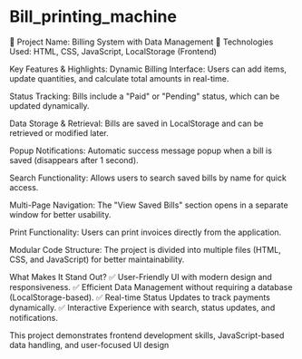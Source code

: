 # Bill_printing_machine
🔹 Project Name: Billing System with Data Management
🔹 Technologies Used: HTML, CSS, JavaScript, LocalStorage (Frontend)

Key Features & Highlights:
Dynamic Billing Interface: Users can add items, update quantities, and calculate total amounts in real-time.

Status Tracking: Bills include a "Paid" or "Pending" status, which can be updated dynamically.

Data Storage & Retrieval: Bills are saved in LocalStorage and can be retrieved or modified later.

Popup Notifications: Automatic success message popup when a bill is saved (disappears after 1 second).

Search Functionality: Allows users to search saved bills by name for quick access.

Multi-Page Navigation: The "View Saved Bills" section opens in a separate window for better usability.

Print Functionality: Users can print invoices directly from the application.

Modular Code Structure: The project is divided into multiple files (HTML, CSS, and JavaScript) for better maintainability.

What Makes It Stand Out?
✅ User-Friendly UI with modern design and responsiveness.
✅ Efficient Data Management without requiring a database (LocalStorage-based).
✅ Real-time Status Updates to track payments dynamically.
✅ Interactive Experience with search, status updates, and notifications.

This project demonstrates frontend development skills, JavaScript-based data handling, and user-focused UI design
